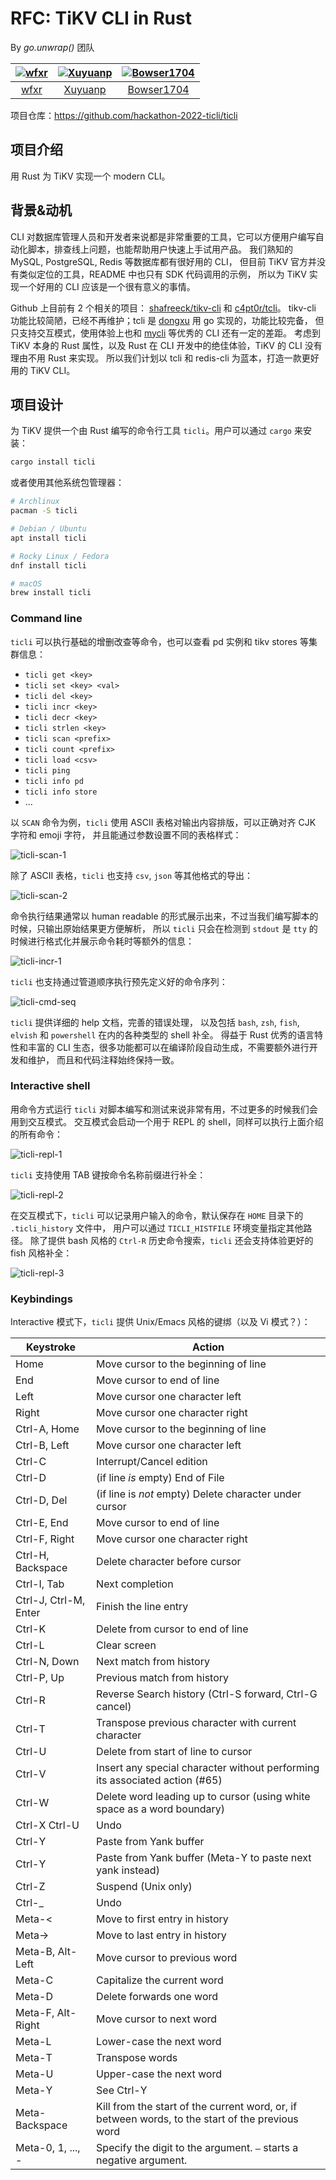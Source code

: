 # RFC: TiKV CLI in Rust

By *go.unwrap()* 团队

| [![wfxr](https://avatars1.githubusercontent.com/u/6105425?s=72)](https://github.com/wfxr) | [![Xuyuanp](https://avatars.githubusercontent.com/u/2245664?s=72)](https://github.com/xuyuanp) | [![Bowser1704](https://avatars.githubusercontent.com/u/43539191?s=72)](https://github.com/Bowser1704) |
| :---:                                                                                     | :---:                                                                                          | :---:                                                                                                 |
| [wfxr](https://github.com/wfxr)                                                           | [Xuyuanp](https://github.com/xuyuanp)                                                          | [Bowser1704](https://github.com/Bowser1704)                                                           |

项目仓库：https://github.com/hackathon-2022-ticli/ticli

## 项目介绍

用 Rust 为 TiKV 实现一个 modern CLI。

## 背景&动机

CLI 对数据库管理人员和开发者来说都是非常重要的工具，它可以方便用户编写自动化脚本，排查线上问题，也能帮助用户快速上手试用产品。
我们熟知的 MySQL, PostgreSQL, Redis 等数据库都有很好用的 CLI，
但目前 TiKV 官方并没有类似定位的工具，README 中也只有 SDK 代码调用的示例，
所以为 TiKV 实现一个好用的 CLI 应该是一个很有意义的事情。

Github 上目前有 2 个相关的项目：
[shafreeck/tikv-cli](https://github.com/shafreeck/tikv-cli) 和 [c4pt0r/tcli](https://github.com/c4pt0r/tcli)。
tikv-cli 功能比较简陋，已经不再维护；tcli 是 [dongxu](https://github.com/c4pt0r) 用 go 实现的，功能比较完备，
但只支持交互模式，使用体验上也和 [mycli](https://github.com/dbcli/mycli) 等优秀的 CLI 还有一定的差距。
考虑到 TiKV 本身的 Rust 属性，以及 Rust 在 CLI 开发中的绝佳体验，TiKV 的 CLI 没有理由不用 Rust 来实现。
所以我们计划以 tcli 和 redis-cli 为蓝本，打造一款更好用的 TiKV CLI。

## 项目设计

为 TiKV 提供一个由 Rust 编写的命令行工具 `ticli`。用户可以通过 `cargo` 来安装：

```sh
cargo install ticli
```

或者使用其他系统包管理器：

```sh
# Archlinux
pacman -S ticli

# Debian / Ubuntu
apt install ticli

# Rocky Linux / Fedora
dnf install ticli

# macOS
brew install ticli
```

### Command line

`ticli` 可以执行基础的增删改查等命令，也可以查看 pd 实例和 tikv stores 等集群信息：

- `ticli get <key>`
- `ticli set <key> <val>`
- `ticli del <key>`
- `ticli incr <key>`
- `ticli decr <key>`
- `ticli strlen <key>`
- `ticli scan <prefix>`
- `ticli count <prefix>`
- `ticli load <csv>`
- `ticli ping`
- `ticli info pd`
- `ticli info store`
- ...

以 `SCAN` 命令为例，`ticli` 使用 ASCII 表格对输出内容排版，可以正确对齐 CJK 字符和 emoji 字符，
并且能通过参数设置不同的表格样式：

![ticli-scan-1](./assets/ticli-scan-1.png)

除了 ASCII 表格，`ticli` 也支持 `csv`, `json` 等其他格式的导出：

![ticli-scan-2](./assets/ticli-scan-2.png)

命令执行结果通常以 human readable 的形式展示出来，不过当我们编写脚本的时候，只输出原始结果更方便解析，
所以 `ticli` 只会在检测到 `stdout` 是 `tty` 的时候进行格式化并展示命令耗时等额外的信息：

![ticli-incr-1](./assets/ticli-incr-1.png)

`ticli` 也支持通过管道顺序执行预先定义好的命令序列：

![ticli-cmd-seq](./assets/ticli-cmd-seq.png)

`ticli` 提供详细的 help 文档，完善的错误处理，
以及包括 `bash`, `zsh`, `fish`, `elvish` 和 `powershell` 在内的各种类型的 shell 补全。
得益于 Rust 优秀的语言特性和丰富的 CLI 生态，很多功能都可以在编译阶段自动生成，不需要额外进行开发和维护，
而且和代码注释始终保持一致。

### Interactive shell

用命令方式运行 `ticli` 对脚本编写和测试来说非常有用，不过更多的时候我们会用到交互模式。
交互模式会启动一个用于 REPL 的 shell，同样可以执行上面介绍的所有命令：

![ticli-repl-1](./assets/ticli-repl-1.png)

`ticli` 支持使用 TAB 键按命令名称前缀进行补全：

![ticli-repl-2](./assets/ticli-repl-2.png)

在交互模式下，`ticli` 可以记录用户输入的命令，默认保存在 `HOME` 目录下的 `.ticli_history` 文件中，
用户可以通过 `TICLI_HISTFILE` 环境变量指定其他路径。
除了提供 bash 风格的 `Ctrl-R` 历史命令搜索，`ticli` 还会支持体验更好的 fish 风格补全：

![ticli-repl-3](./assets/ticli-repl-3.png)

### Keybindings
Interactive 模式下，`ticli` 提供 Unix/Emacs 风格的键绑（以及 Vi 模式？）：

| Keystroke             | Action                                                                                           |
| --------------------- | ------------------------------------------------------------------------------------------------ |
| Home                  | Move cursor to the beginning of line                                                             |
| End                   | Move cursor to end of line                                                                       |
| Left                  | Move cursor one character left                                                                   |
| Right                 | Move cursor one character right                                                                  |
| Ctrl-A, Home          | Move cursor to the beginning of line                                                             |
| Ctrl-B, Left          | Move cursor one character left                                                                   |
| Ctrl-C                | Interrupt/Cancel edition                                                                         |
| Ctrl-D                | (if line _is_ empty) End of File                                                                 |
| Ctrl-D, Del           | (if line is _not_ empty) Delete character under cursor                                           |
| Ctrl-E, End           | Move cursor to end of line                                                                       |
| Ctrl-F, Right         | Move cursor one character right                                                                  |
| Ctrl-H, Backspace     | Delete character before cursor                                                                   |
| Ctrl-I, Tab           | Next completion                                                                                  |
| Ctrl-J, Ctrl-M, Enter | Finish the line entry                                                                            |
| Ctrl-K                | Delete from cursor to end of line                                                                |
| Ctrl-L                | Clear screen                                                                                     |
| Ctrl-N, Down          | Next match from history                                                                          |
| Ctrl-P, Up            | Previous match from history                                                                      |
| Ctrl-R                | Reverse Search history (Ctrl-S forward, Ctrl-G cancel)                                           |
| Ctrl-T                | Transpose previous character with current character                                              |
| Ctrl-U                | Delete from start of line to cursor                                                              |
| Ctrl-V                | Insert any special character without performing its associated action (#65)                      |
| Ctrl-W                | Delete word leading up to cursor (using white space as a word boundary)                          |
| Ctrl-X Ctrl-U         | Undo                                                                                             |
| Ctrl-Y                | Paste from Yank buffer                                                                           |
| Ctrl-Y                | Paste from Yank buffer (Meta-Y to paste next yank instead)                                       |
| Ctrl-Z                | Suspend (Unix only)                                                                              |
| Ctrl-\_               | Undo                                                                                             |
| Meta-<                | Move to first entry in history                                                                   |
| Meta->                | Move to last entry in history                                                                    |
| Meta-B, Alt-Left      | Move cursor to previous word                                                                     |
| Meta-C                | Capitalize the current word                                                                      |
| Meta-D                | Delete forwards one word                                                                         |
| Meta-F, Alt-Right     | Move cursor to next word                                                                         |
| Meta-L                | Lower-case the next word                                                                         |
| Meta-T                | Transpose words                                                                                  |
| Meta-U                | Upper-case the next word                                                                         |
| Meta-Y                | See Ctrl-Y                                                                                       |
| Meta-Backspace        | Kill from the start of the current word, or, if between words, to the start of the previous word |
| Meta-0, 1, ..., -     | Specify the digit to the argument. `–` starts a negative argument.                               |
